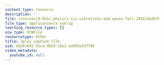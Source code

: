 ```yaml
---
content_type: resource
description: ''
file: /courses/8-03sc-physics-iii-vibrations-and-waves-fall-2016/da5b769251cad01915e1ea995e33ff8b_SnNmbVH5DAM.srt
file_type: application/x-subrip
learning_resource_types: []
ocw_type: OCWFile
resourcetype: Other
title: 3play caption file
uid: da5b7692-51ca-d019-15e1-ea995e33ff8b
video_metadata:
  youtube_id: null
---
```

